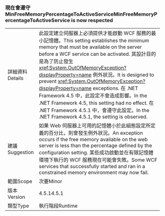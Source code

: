### <a name="minfreememorypercentagetoactiveservice-is-now-respected"></a><span data-ttu-id="f0be8-101">現在會遵守 MinFreeMemoryPercentageToActiveService</span><span class="sxs-lookup"><span data-stu-id="f0be8-101">MinFreeMemoryPercentageToActiveService is now respected</span></span>

|   |   |
|---|---|
|<span data-ttu-id="f0be8-102">詳細資料</span><span class="sxs-lookup"><span data-stu-id="f0be8-102">Details</span></span>|<span data-ttu-id="f0be8-103">此設定建立伺服器上必須提供才能啟動 WCF 服務的最小記憶體。</span><span class="sxs-lookup"><span data-stu-id="f0be8-103">This setting establishes the minimum memory that must be available on the server before a WCF service can be activated.</span></span> <span data-ttu-id="f0be8-104">其設計目的是為了防止發生 <xref:System.OutOfMemoryException?displayProperty=name> 例外狀況。</span><span class="sxs-lookup"><span data-stu-id="f0be8-104">It is designed to prevent <xref:System.OutOfMemoryException?displayProperty=name> exceptions.</span></span> <span data-ttu-id="f0be8-105">在 .NET Framework 4.5 中，此設定不會造成影響。</span><span class="sxs-lookup"><span data-stu-id="f0be8-105">In the .NET Framework 4.5, this setting had no effect.</span></span> <span data-ttu-id="f0be8-106">在 .NET Framework 4.5.1 中，會遵守此設定。</span><span class="sxs-lookup"><span data-stu-id="f0be8-106">In the .NET Framework 4.5.1, the setting is observed.</span></span>|
|<span data-ttu-id="f0be8-107">建議</span><span class="sxs-lookup"><span data-stu-id="f0be8-107">Suggestion</span></span>|<span data-ttu-id="f0be8-108">如果 Ｗeb 伺服器上可用的記憶體小於此組態設定所定義的百分比，則會發生例外狀況。</span><span class="sxs-lookup"><span data-stu-id="f0be8-108">An exception occurs if the free memory available on the web server is less than the percentage defined by the configuration setting.</span></span> <span data-ttu-id="f0be8-109">某些成功啟動並在有限記憶體環境下執行的 WCF 服務現在可能會失敗。</span><span class="sxs-lookup"><span data-stu-id="f0be8-109">Some WCF services that successfully started and ran in a constrained memory environment may now fail.</span></span>|
|<span data-ttu-id="f0be8-110">範圍</span><span class="sxs-lookup"><span data-stu-id="f0be8-110">Scope</span></span>|<span data-ttu-id="f0be8-111">次要</span><span class="sxs-lookup"><span data-stu-id="f0be8-111">Minor</span></span>|
|<span data-ttu-id="f0be8-112">版本</span><span class="sxs-lookup"><span data-stu-id="f0be8-112">Version</span></span>|<span data-ttu-id="f0be8-113">4.5.1</span><span class="sxs-lookup"><span data-stu-id="f0be8-113">4.5.1</span></span>|
|<span data-ttu-id="f0be8-114">類型</span><span class="sxs-lookup"><span data-stu-id="f0be8-114">Type</span></span>|<span data-ttu-id="f0be8-115">執行階段</span><span class="sxs-lookup"><span data-stu-id="f0be8-115">Runtime</span></span>|

